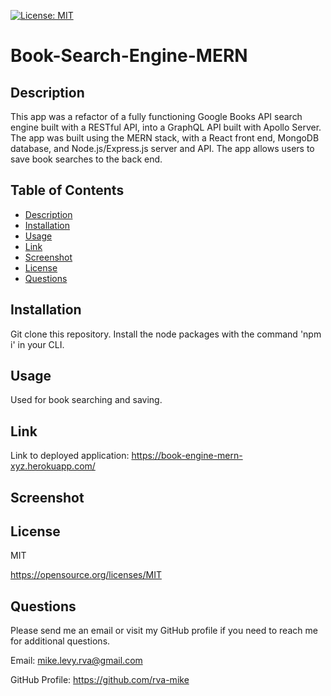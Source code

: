   [![License: MIT](https://img.shields.io/badge/License-MIT-yellow.svg)](https://opensource.org/licenses/MIT)

# Book-Search-Engine-MERN

  ## Description
   This app was a refactor of a fully functioning Google Books API search engine built with a RESTful API, into a GraphQL API built with Apollo Server. The app was built using the MERN stack, with a React front end, MongoDB database, and Node.js/Express.js server and API. The app allows users to save book searches to the back end.
  

  ## Table of Contents
  * [Description](#description)
  * [Installation](#installation)
  * [Usage](#usage)
  * [Link](#link)
  * [Screenshot](#screenshot)
  * [License](#license)
  * [Questions](#questions)

  ## Installation
  Git clone this repository. Install the node packages with the command 'npm i' in your CLI.

  ## Usage
  Used for book searching and saving.
  
  ## Link 
  
  Link to deployed application: https://book-engine-mern-xyz.herokuapp.com/
  
  ## Screenshot
  

  ## License
  MIT

  https://opensource.org/licenses/MIT

  ## Questions
  Please send me an email or visit my GitHub profile if you need to reach me for additional questions.

  Email: mike.levy.rva@gmail.com

  GitHub Profile: https://github.com/rva-mike

